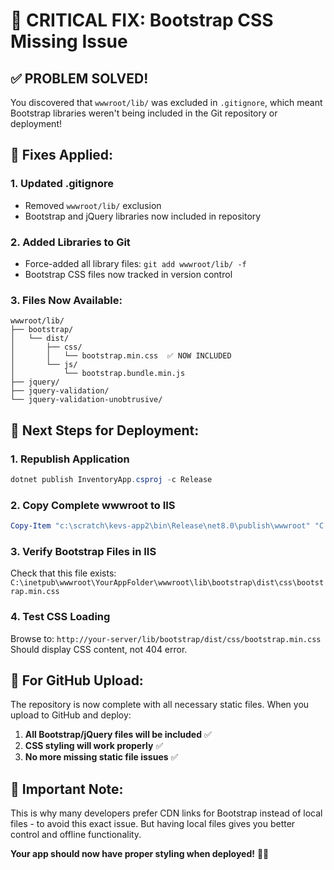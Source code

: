 # 🎯 CRITICAL FIX: Bootstrap CSS Missing Issue

## ✅ **PROBLEM SOLVED!**

You discovered that `wwwroot/lib/` was excluded in `.gitignore`, which meant Bootstrap libraries weren't being included in the Git repository or deployment!

## 🚀 **Fixes Applied:**

### **1. Updated .gitignore**
- Removed `wwwroot/lib/` exclusion
- Bootstrap and jQuery libraries now included in repository

### **2. Added Libraries to Git**
- Force-added all library files: `git add wwwroot/lib/ -f`
- Bootstrap CSS files now tracked in version control

### **3. Files Now Available:**
```
wwwroot/lib/
├── bootstrap/
│   └── dist/
│       ├── css/
│       │   └── bootstrap.min.css  ✅ NOW INCLUDED
│       └── js/
│           └── bootstrap.bundle.min.js
├── jquery/
├── jquery-validation/
└── jquery-validation-unobtrusive/
```

## 🎯 **Next Steps for Deployment:**

### **1. Republish Application**
```powershell
dotnet publish InventoryApp.csproj -c Release
```

### **2. Copy Complete wwwroot to IIS**
```powershell
Copy-Item "c:\scratch\kevs-app2\bin\Release\net8.0\publish\wwwroot" "C:\inetpub\wwwroot\YourAppFolder\" -Recurse -Force
```

### **3. Verify Bootstrap Files in IIS**
Check that this file exists:
`C:\inetpub\wwwroot\YourAppFolder\wwwroot\lib\bootstrap\dist\css\bootstrap.min.css`

### **4. Test CSS Loading**
Browse to: `http://your-server/lib/bootstrap/dist/css/bootstrap.min.css`
Should display CSS content, not 404 error.

## 🎉 **For GitHub Upload:**

The repository is now complete with all necessary static files. When you upload to GitHub and deploy:

1. **All Bootstrap/jQuery files will be included** ✅
2. **CSS styling will work properly** ✅  
3. **No more missing static file issues** ✅

## 📝 **Important Note:**

This is why many developers prefer CDN links for Bootstrap instead of local files - to avoid this exact issue. But having local files gives you better control and offline functionality.

**Your app should now have proper styling when deployed!** 🎨✨